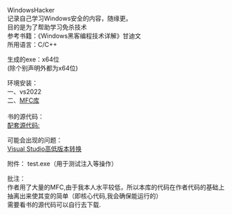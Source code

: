 WindowsHacker<br>
记录自己学习Windows安全的内容，随缘更。<br>
目的是为了帮助学习免杀技术<br>
参考书籍：《Windows黑客编程技术详解》甘迪文<br>
所用语言：C/C++<br>

生成的exe：x64位<br>
(除个别声明外都为x64位)<br>

环境安装：<br>
一、vs2022<br>
二、[MFC库](https://www.baidu.com/link?url=tO640ss6hs9nxDaBDuZMujzWhHhDgc_jT6Auoi9WbfTArKZBuziLYJwU66kcts2rGfSqb6OYyPsMLEQ7hvAhCorVdIQFV7drOSlS82JTsNK&wd=&eqid=bac58c230000ec5c00000006628af66b)
<br><br>
书的源代码：<br>
[配套源代码:](https://fl-01.vips100.com/v2/delivery/archives/d0e588c7174b45b8b3e51913f2e51d58/?token=0474efec48538db57335630fd28bb8f2f9044f209422929cd9a0af23abcd6a950dc3cdd8724d2c1e7fe50dcac9c8bf71b3a574cbb05a6b56d7b81dbe4c8b3a2bce0eafbcf2692ba9a642e85d78fd1e3c&aid=315742&rec_log=true&LBC=meta&neid=833113969&nsid=673116&lb_cl=c&p_n=%E8%B5%84%E6%BA%90)

可能会出现的问题：<br>
[Visual Studio高低版本转换](https://blog.csdn.net/weixin_44671418/article/details/108124188)
<br>

附件：
test.exe（用于测试注入等操作）

批注：<br>
作者用了大量的MFC,由于我本人水平较低，所以本库的代码在作者代码的基础上抽离出来使其变的简单（即核心代码,我会确保能运行的）<br>
需要看书的源代码可以自行去下载.

